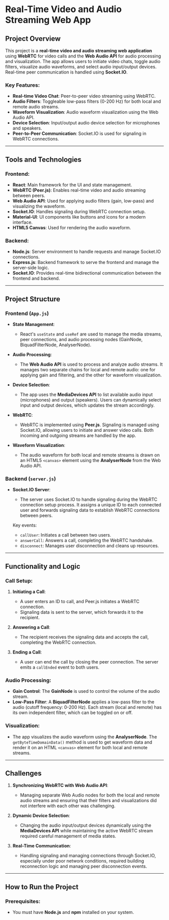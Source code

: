 # Real-Time Video and Audio Streaming Web App

## Project Overview

This project is a **real-time video and audio streaming web application** using **WebRTC** for video calls and the **Web Audio API** for audio processing and visualization. The app allows users to initiate video chats, toggle audio filters, visualize audio waveforms, and select audio input/output devices. Real-time peer communication is handled using **Socket.IO**.

### Key Features:
- **Real-time Video Chat**: Peer-to-peer video streaming using WebRTC.
- **Audio Filters**: Toggleable low-pass filters (0-200 Hz) for both local and remote audio streams.
- **Waveform Visualization**: Audio waveform visualization using the Web Audio API.
- **Device Selection**: Input/output audio device selection for microphones and speakers.
- **Peer-to-Peer Communication**: Socket.IO is used for signaling in WebRTC connections.

---

## Tools and Technologies

### Frontend:
- **React**: Main framework for the UI and state management.
- **WebRTC (Peer.js)**: Enables real-time video and audio streaming between peers.
- **Web Audio API**: Used for applying audio filters (gain, low-pass) and visualizing the waveform.
- **Socket.IO**: Handles signaling during WebRTC connection setup.
- **Material-UI**: UI components like buttons and icons for a modern interface.
- **HTML5 Canvas**: Used for rendering the audio waveform.

### Backend:
- **Node.js**: Server environment to handle requests and manage Socket.IO connections.
- **Express.js**: Backend framework to serve the frontend and manage the server-side logic.
- **Socket.IO**: Provides real-time bidirectional communication between the frontend and backend.

---

## Project Structure

### Frontend (`App.js`)

- **State Management**:
  - React's `useState` and `useRef` are used to manage the media streams, peer connections, and audio processing nodes (GainNode, BiquadFilterNode, AnalyserNode).
  
- **Audio Processing**:
  - The **Web Audio API** is used to process and analyze audio streams. It manages two separate chains for local and remote audio: one for applying gain and filtering, and the other for waveform visualization.

- **Device Selection**:
  - The app uses the **MediaDevices API** to list available audio input (microphones) and output (speakers). Users can dynamically select input and output devices, which updates the stream accordingly.

- **WebRTC**:
  - WebRTC is implemented using **Peer.js**. Signaling is managed using Socket.IO, allowing users to initiate and answer video calls. Both incoming and outgoing streams are handled by the app.

- **Waveform Visualization**:
  - The audio waveform for both local and remote streams is drawn on an HTML5 `<canvas>` element using the **AnalyserNode** from the Web Audio API.

### Backend (`server.js`)

- **Socket.IO Server**:
  - The server uses Socket.IO to handle signaling during the WebRTC connection setup process. It assigns a unique ID to each connected user and forwards signaling data to establish WebRTC connections between peers.

  Key events:
  - `callUser`: Initiates a call between two users.
  - `answerCall`: Answers a call, completing the WebRTC handshake.
  - `disconnect`: Manages user disconnection and cleans up resources.

---

## Functionality and Logic

### Call Setup:
1. **Initiating a Call**:
   - A user enters an ID to call, and Peer.js initiates a WebRTC connection.
   - Signaling data is sent to the server, which forwards it to the recipient.

2. **Answering a Call**:
   - The recipient receives the signaling data and accepts the call, completing the WebRTC connection.

3. **Ending a Call**:
   - A user can end the call by closing the peer connection. The server emits a `callEnded` event to both users.

### Audio Processing:
- **Gain Control**: The **GainNode** is used to control the volume of the audio stream.
- **Low-Pass Filter**: A **BiquadFilterNode** applies a low-pass filter to the audio (cutoff frequency: 0-200 Hz). Each stream (local and remote) has its own independent filter, which can be toggled on or off.

### Visualization:
- The app visualizes the audio waveform using the **AnalyserNode**. The `getByteTimeDomainData()` method is used to get waveform data and render it on an HTML `<canvas>` element for both local and remote streams.

---

## Challenges

1. **Synchronizing WebRTC with Web Audio API**:
   - Managing separate Web Audio nodes for both the local and remote audio streams and ensuring that their filters and visualizations did not interfere with each other was challenging.

2. **Dynamic Device Selection**:
   - Changing the audio input/output devices dynamically using the **MediaDevices API** while maintaining the active WebRTC stream required careful management of media states.

3. **Real-Time Communication**:
   - Handling signaling and managing connections through Socket.IO, especially under poor network conditions, required building reconnection logic and managing peer disconnection events.

---

## How to Run the Project

### Prerequisites:
- You must have **Node.js** and **npm** installed on your system.
